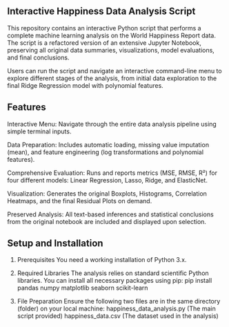 ## Interactive Happiness Data Analysis Script
This repository contains an interactive Python script that performs a complete machine learning analysis on the World Happiness Report data. The script is a refactored version of an extensive Jupyter Notebook, preserving all original data summaries, visualizations, model evaluations, and final conclusions.

Users can run the script and navigate an interactive command-line menu to explore different stages of the analysis, from initial data exploration to the final Ridge Regression model with polynomial features.

## Features
Interactive Menu: Navigate through the entire data analysis pipeline using simple terminal inputs.

Data Preparation: Includes automatic loading, missing value imputation (mean), and feature engineering (log transformations and polynomial features).

Comprehensive Evaluation: Runs and reports metrics (MSE, RMSE, R²) for four different models: Linear Regression, Lasso, Ridge, and ElasticNet.

Visualization: Generates the original Boxplots, Histograms, Correlation Heatmaps, and the final Residual Plots on demand.

Preserved Analysis: All text-based inferences and statistical conclusions from the original notebook are included and displayed upon selection.

## Setup and Installation
1. Prerequisites
You need a working installation of Python 3.x.

2. Required Libraries
The analysis relies on standard scientific Python libraries. You can install all necessary packages using pip:
pip install pandas numpy matplotlib seaborn scikit-learn
3. File Preparation
Ensure the following two files are in the same directory (folder) on your local machine:
happiness_data_analysis.py (The main script provided)
happiness_data.csv (The dataset used in the analysis)
